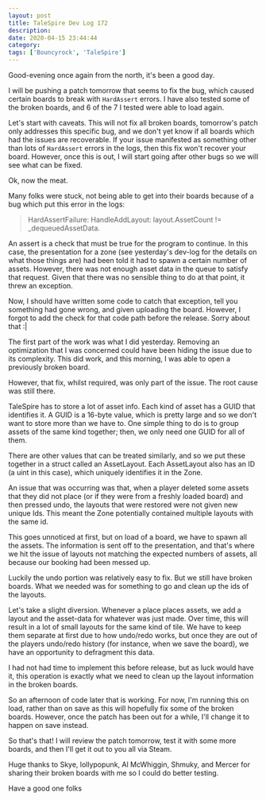 ```yaml
---
layout: post
title: TaleSpire Dev Log 172
description:
date: 2020-04-15 23:44:44
category:
tags: ['Bouncyrock', 'TaleSpire']
---
```


Good-evening once again from the north, it's been a good day.

I will be pushing a patch tomorrow that seems to fix the bug, which caused certain boards to break with `HardAssert` errors. I have also tested some of the broken boards, and 6 of the 7 I tested were able to load again.

Let's start with caveats. This will not fix all broken boards, tomorrow's patch only addresses this specific bug, and we don't yet know if all boards which had the issues are recoverable. If your issue manifested as something other than lots of `HardAssert` errors in the logs, then this fix won't recover your board. However, once this is out, I will start going after other bugs so we will see what can be fixed.

Ok, now the meat.

Many folks were stuck, not being able to get into their boards because of a bug which put this error in the logs:

> HardAssertFailure: HandleAddLayout: layout.AssetCount != _dequeuedAssetData.

An assert is a check that must be true for the program to continue. In this case, the presentation for a zone (see yesterday's dev-log for the details on what those things are) had been told it had to spawn a certain number of assets. However, there was not enough asset data in the queue to satisfy that request. Given that there was no sensible thing to do at that point, it threw an exception.

Now, I should have written some code to catch that exception, tell you something had gone wrong, and given uploading the board. However, I forgot to add the check for that code path before the release. Sorry about that :|

The first part of the work was what I did yesterday. Removing an optimization that I was concerned could have been hiding the issue due to its complexity. This did work, and this morning, I was able to open a previously broken board.

However, that fix, whilst required, was only part of the issue. The root cause was still there.

TaleSpire has to store a lot of asset info. Each kind of asset has a GUID that identifies it. A GUID is a 16-byte value, which is pretty large and so we don't want to store more than we have to. One simple thing to do is to group assets of the same kind together; then, we only need one GUID for all of them.

There are other values that can be treated similarly, and so we put these together in a struct called an AssetLayout. Each AssetLayout also has an ID (a uint in this case), which uniquely identifies it in the Zone.

An issue that was occurring was that, when a player deleted some assets that they did not place (or if they were from a freshly loaded board) and then pressed undo, the layouts that were restored were not given new unique Ids. This meant the Zone potentially contained multiple layouts with the same id.

This goes unnoticed at first, but on load of a board, we have to spawn all the assets. The information is sent off to the presentation, and that's where we hit the issue of layouts not matching the expected numbers of assets, all because our booking had been messed up.

Luckily the undo portion was relatively easy to fix. But we still have broken boards. What we needed was for something to go and clean up the ids of the layouts.

Let's take a slight diversion. Whenever a place places assets, we add a layout and the asset-data for whatever was just made. Over time, this will result in a lot of small layouts for the same kind of tile. We have to keep them separate at first due to how undo/redo works, but once they are out of the players undo/redo history (for instance, when we save the board), we have an opportunity to defragment this data.

I had not had time to implement this before release, but as luck would have it, this operation is exactly what we need to clean up the layout information in the broken boards.

So an afternoon of code later that is working. For now, I'm running this on load, rather than on save as this will hopefully fix some of the broken boards. However, once the patch has been out for a while, I'll change it to happen on save instead.

So that's that! I will review the patch tomorrow, test it with some more boards, and then I'll get it out to you all via Steam.

Huge thanks to Skye, lollypopunk, Al McWhiggin, Shmuky, and Mercer for sharing their broken boards with me so I could do better testing.

Have a good one folks
